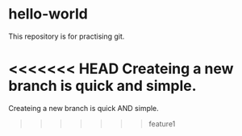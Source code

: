 # hello-world

This repository is for practising git.

<<<<<<< HEAD
Createing a new branch is quick and simple.
=======
Createing a new branch is quick AND simple.
>>>>>>> feature1

